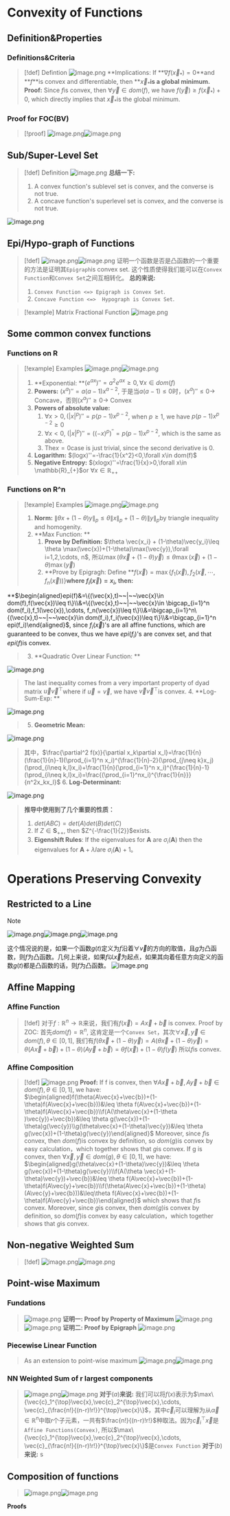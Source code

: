 # Convexity of Functions
## Definition&Properties
### Definitions&Criteria
> [!def] Defintion
> ![image.png](Convex_Functions.assets/20231023_2245468186.png)
> **Implications: If **$\nabla f(\vec{x}_*)=0$**and **$f$**is convex and differentiable, then **$\vec{x}_*$**is a global minimum.**
> **Proof:** Since $f$is convex, then $\forall \vec{y}\in dom(f)$, we have $f(\vec{y})\geq f(\vec{x}_*)+0$, which directly implies that $\vec{x}_*$is the global minimum.



### Proof for FOC(BV)
> [!proof]
> ![image.png](Convex_Functions.assets/20231023_2245476935.png)![image.png](Convex_Functions.assets/20231023_2245494126.png)




## Sub/Super-Level Set
> [!def] Definition
> ![image.png](Convex_Functions.assets/20231023_2245513924.png)
> **总结一下:**
> 1. A convex function's sublevel set is convex, and the converse is not true.
> 2. A concave function's superlevel set is convex, and the converse is not true.
> 
![image.png](Convex_Functions.assets/20231023_2245531802.png)




## Epi/Hypo-graph of Functions
> [!def]
> ![image.png](Convex_Functions.assets/20231023_2245548465.png)![image.png](Convex_Functions.assets/20231023_2245568651.png)
> 证明一个函数是否是凸函数的一个重要的方法是证明其`Epigraph`is convex set. 这个性质使得我们能可以在`Convex Function`和`Convex Set`之间互相转化。
> **总的来说:**
> 1. `Convex Function <=> Epigraph is Convex Set`.
> 2. `Concave Function <=>  Hypograph is Convex Set`.

> [!example] Matrix Fractional Function
> ![image.png](Convex_Functions.assets/20231023_2245588951.png)


## Some common convex functions
### Functions on R
> [!example] Examples
> ![image.png](Convex_Functions.assets/20231023_2245592268.png)![image.png](Convex_Functions.assets/20231023_2246006779.png)
> 1. **Exponential: **$(e^{ax})''=a^2e^{ax}\geq 0,\forall x\in dom(f)$
> 2. **Powers:** $(x^a)''=a(a-1)x^{a-2}$, 于是当$a(a-1)\leq 0$时，$(x^a)''\leq 0$-> Concave，否则$(x^a)''\geq 0$-> Convex
> 3. **Powers of absolute value:** 
>    1. $\forall x>0, (|x|^p)''=p(p-1)x^{p-2}$, when $p\geq 1$, we have $p(p-1)x^{p-2}\geq 0$
>    2. $\forall x<0$, $(|x|^p)''=((-x)^p)^{''}=p(p-1)x^{p-2}$, which is the same as above.
>    3. The$x=0$case is just trivial, since the second derivative is 0.
> 4. **Logarithm:** $(logx)''=-\frac{1}{x^2}<0,\forall x\in dom(f)$
> 5. **Negative Entropy:** $(xlogx)''=\frac{1}{x}>0,\forall x\in \mathbb{R}_{+}$or $\forall x\in \mathbb{R}_{++}$



### Functions on R^n
> [!example] Examples
> ![image.png](Convex_Functions.assets/20231023_2246025766.png)![image.png](Convex_Functions.assets/20231023_2246036586.png)
> 1. **Norm:** $\|\theta x+(1-\theta)y\|_p\leq \theta \|x\|_p+(1-\theta) \|y\|_p$by triangle inequality and homogenity.
> 2. **Max Function: **
>    1. **Prove by Definition:** $\theta \vec{x_i} + (1-\theta)\vec{y_i}\leq \theta \max(\vec{x})+(1-\theta)\max(\vec{y}),\forall i=1,2,\cdots, n$, 所以$\max(\theta \vec{x}+(1-\theta)\vec{y})\leq \theta \max(\vec{x})+(1-\theta)\max(\vec{y})$
>    2. **Prove by Epigragh:  Define **$f(\vec{x})=\max\{f_1(\vec{x}),f_2(\vec{x},\cdots, f_n(\vec{x}))\}$**where **$f_i(\vec{x})=x_i$**, then:**
> 
 **$\begin{aligned}epi(f)&=\{(\vec{x},t)~~|~~\vec{x}\in dom(f),f(\vec{x})\leq t\}\\&=\{(\vec{x},t)~~|~~\vec{x}\in \bigcap_{i=1}^n dom(f_i),f_1(\vec{x}),\cdots, f_n(\vec{x})\leq t\}\\&=\bigcap_{i=1}^n\{(\vec{x},t)~~|~~\vec{x}\in dom(f_i),f_i(\vec{x})\leq t\}\\&=\bigcap_{i=1}^n epi(f_i)\end{aligned}$, since $f_i(\vec{x})$'s are all affine functions, which are guaranteed to be convex, thus we have $epi(f_i)$'s are convex set, and that $epi(f)$is convex.
> 3. **Quadratic Over Linear Function: **
> 
![image.png](Convex_Functions.assets/20231023_2246053673.png)
> The last inequality comes from a very important property of dyad matrix $\vec{u}\vec{v}^{\top}$where if $\vec{u}=\vec{v}$, we have $\vec{v}\vec{v}^{\top}$is convex.
> 4. **Log-Sum-Exp: **
> 
![image.png](Convex_Functions.assets/20231023_2246063791.png)
> 5. **Geometric Mean:**
> 
![image.png](Convex_Functions.assets/20231023_2246086478.png)
> 其中，$\frac{\partial^2 f(x)}{\partial x_k\partial x_l}=\frac{1}{n}(\frac{1}{n}-1)(\prod_{i=1}^n x_i)^{\frac{1}{n}-2}(\prod_{j\neq k}x_j)(\prod_{i\neq k,l}x_i)+\frac{1}{n}(\prod_{i=1}^n x_i)^{\frac{1}{n}-1}(\prod_{i\neq k,l}x_i)=\frac{(\prod_{i=1}^nx_i)^{\frac{1}{n}}}{n^2x_kx_l}$
> 6. **Log-Determinant:**
> 
![image.png](Convex_Functions.assets/20231023_2246104253.png)
> **推导中使用到了几个重要的性质：**
> 1. $det(ABC)=det(A)det(B)det(C)$
> 2. If $Z\in \mathbf{S}_{++}$, then $Z^{-\frac{1}{2}}$exists.
> 3. **Eigenshift Rules**: If the eigenvalues for $\mathbf{A}$ are $\sigma_i(\mathbf{A})$ then the eigenvalues for $\mathbf{A}+\lambda I$are $\sigma_i(\mathbf{A})+1$。




# Operations Preserving Convexity
## Restricted to a Line
> [!note]
> ![image.png](Convex_Functions.assets/20231023_2246106208.png)![image.png](Convex_Functions.assets/20231023_2246102904.png)![image.png](Convex_Functions.assets/20231023_2246109067.png)
> 
> 这个情况说的是，如果一个函数$g(t)$定义为$f$沿着$\forall \vec{v}$的方向的取值，且$g$为凸函数，则$f$为凸函数。几何上来说，如果$f$以$\vec{x}$为起点，如果其向着任意方向定义的函数$g(t)$都是凸函数的话，则$f$为凸函数。
> ![image.png](Convex_Functions.assets/20231023_2246128604.png)


## Affine Mapping
### Affine Function
> [!def]
> 对于$f:\mathbb{R}^n\to \mathbb{R}$来说，我们有$f(\vec{x})=A\vec{x}+\vec{b}$ is convex.
> Proof by ZOC:
> 首先$dom(f)=\mathbb{R}^n$, 这肯定是一个`Convex Set`，其次$\forall\vec{x},\vec{y}\in dom(f),\theta\in [0,1]$, 我们有$f(\theta\vec{x}+(1-\theta)\vec{y})=A(\theta\vec{x}+(1-\theta)\vec{y})=\theta (A\vec{x}+\vec{b})+(1-\theta)(A\vec{y}+\vec{b})=\theta f(\vec{x})+(1-\theta)f(\vec{y})$
> 所以$f$is convex.


### Affine Composition
> [!def]
> ![image.png](Convex_Functions.assets/20231023_2246129018.png)
> **Proof:**
> If f is convex, then $\forall A\vec{x}+\vec{b},A\vec{y}+\vec{b}\in dom(f),\theta \in [0,1]$, we have:
> $\begin{aligned}f(\theta(A\vec{x}+\vec{b})+(1-\theta)f(A\vec{x}+\vec{b}))&\leq \theta f(A\vec{x}+\vec{b})+(1-\theta)f(A\vec{x}+\vec{b})\\f(A(\theta\vec{x}+(1-\theta )\vec{y})+\vec{b})&\leq \theta g(\vec{x})+(1-\theta)g(\vec{y})\\g(\theta\vec{x}+(1-\theta)\vec{y})&\leq \theta g(\vec{x})+(1-\theta)g(\vec{y})\end{aligned}$
> Moreover, since $f$is convex, then $dom(f)$is convex by definition, so $dom(g)$is convex by easy calculation，which together shows that $g$is convex.
> If g is convex, then $\forall \vec{x},\vec{y}\in dom(g),\theta\in [0,1]$, we have:
> $\begin{aligned}g(\theta\vec{x}+(1-\theta)\vec{y})&\leq \theta g(\vec{x})+(1-\theta)g(\vec{y})\\f(A(\theta \vec{x}+(1-\theta)\vec{y})+\vec{b})&\leq \theta f(A\vec{x}+\vec{b})+(1-\theta)f(A\vec{y}+\vec{b})\\f(\theta(A\vec{x}+\vec{b})+(1-\theta)(A\vec{y}+\vec{b}))&\leq\theta f(A\vec{x}+\vec{b})+(1-\theta)f(A\vec{y}+\vec{b})\end{aligned}$
> which shows that $f$is convex.
> Moreover, since $g$is convex, then $dom(g)$is convex by definition, so $dom(f)$is convex by easy calculation，which together shows that $g$is convex.



## Non-negative Weighted Sum
> [!def]
> ![image.png](Convex_Functions.assets/20231023_2246121329.png)![image.png](Convex_Functions.assets/20231023_2246132323.png)



## Point-wise Maximum
### Fundations
> ![image.png](Convex_Functions.assets/20231023_2246135185.png)
> **证明一: Proof by Property of Maximum**
> ![image.png](Convex_Functions.assets/20231023_2246135534.png)![image.png](Convex_Functions.assets/20231023_2246157676.png)
> **证明二: Proof by Epigraph**
> ![image.png](Convex_Functions.assets/20231023_2246167709.png)


### Piecewise Linear Function
> As an extension to point-wise maximum
> ![image.png](Convex_Functions.assets/20231023_2246179087.png)![image.png](Convex_Functions.assets/20231023_2246184725.png)



### NN Weighted Sum of r largest components
> ![image.png](Convex_Functions.assets/20231023_2246206555.png)![image.png](Convex_Functions.assets/20231023_2246223596.png)
> **对于**$(a)$**来说:**
> 我们可以将$f(x)$表示为$\max\{\vec{c}_1^{\top}\vec{x},\vec{c}_2^{\top}\vec{x},\cdots, \vec{c}_{\frac{n!}{(n-r)!r!}}^{\top}\vec{x}\}$，其中$\vec{c}_i$可以理解为从$\vec{\alpha}\in \mathbb{R}^n$中取$r$个子元素，一共有$\frac{n!}{(n-r)!r!}$种取法。因为$\vec{c}_i^{\top}\vec{x}$是`Affine Functions(Convex)`, 所以$\max\{\vec{c}_1^{\top}\vec{x},\vec{c}_2^{\top}\vec{x},\cdots, \vec{c}_{\frac{n!}{(n-r)!r!}}^{\top}\vec{x}\}$是`Convex Function`
> **对于**$(b)$**来说:**
> s



## Composition of functions
> ![image.png](Convex_Functions.assets/20231023_2246227216.png)![image.png](Convex_Functions.assets/20231023_2246243355.png)

**Proofs**


